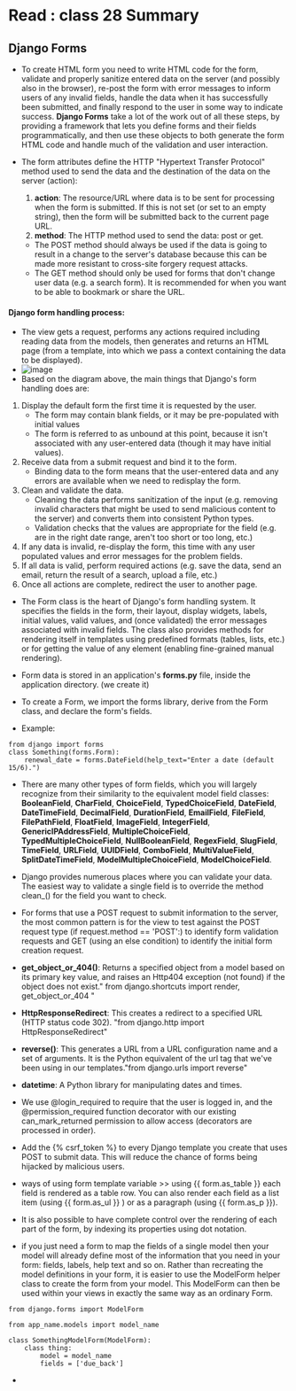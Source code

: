 # Read : class 28 Summary
## Django Forms
* To create HTML form you need to write HTML code for the form, validate and properly sanitize entered data on the server (and possibly also in the browser), re-post the form with error messages to inform users of any invalid fields, handle the data when it has successfully been submitted, and finally respond to the user in some way to indicate success. **Django Forms** take a lot of the work out of all these steps, by providing a framework that lets you define forms and their fields programmatically, and then use these objects to both generate the form HTML code and handle much of the validation and user interaction.

* The form attributes define the HTTP "Hypertext Transfer Protocol" method used to send the data and the destination of the data on the server (action):
  1. **action**: The resource/URL where data is to be sent for processing when the form is submitted. If this is not set (or set to an empty string), then the form will be submitted back to the current page URL.
  2. **method**: The HTTP method used to send the data: post or get.
    - The POST method should always be used if the data is going to result in a change to the server's database because this can be made more resistant to cross-site forgery request attacks.
    - The GET method should only be used for forms that don't change user data (e.g. a search form). It is recommended for when you want to be able to bookmark or share the URL.

#### Django form handling process:
* The view gets a request, performs any actions required including reading data from the models, then generates and returns an HTML page (from a template, into which we pass a context containing the data to be displayed).
* ![image](https://developer.mozilla.org/en-US/docs/Learn/Server-side/Django/Forms/form_handling_-_standard.png)
* Based on the diagram above, the main things that Django's form handling does are:
 1. Display the default form the first time it is requested by the user.
    - The form may contain blank fields, or it may be pre-populated with initial values 
    - The form is referred to as unbound at this point, because it isn't associated with any user-entered data (though it may have initial values).
2. Receive data from a submit request and bind it to the form.
   -  Binding data to the form means that the user-entered data and any errors are available when we need to redisplay the form.
3. Clean and validate the data.
   - Cleaning the data performs sanitization of the input (e.g. removing invalid characters that might be used to send malicious content to the server) and converts them into consistent Python types.
   - Validation checks that the values are appropriate for the field (e.g. are in the right date range, aren't too short or too long, etc.)
4. If any data is invalid, re-display the form, this time with any user populated values and error messages for the problem fields.
5. If all data is valid, perform required actions (e.g. save the data, send an email, return the result of a search, upload a file, etc.)
6. Once all actions are complete, redirect the user to another page.

* The Form class is the heart of Django's form handling system. It specifies the fields in the form, their layout, display widgets, labels, initial values, valid values, and (once validated) the error messages associated with invalid fields. The class also provides methods for rendering itself in templates using predefined formats (tables, lists, etc.) or for getting the value of any element (enabling fine-grained manual rendering). 

* Form data is stored in an application's **forms.py** file, inside the application directory. (we create it)
* To create a Form, we import the forms library, derive from the Form class, and declare the form's fields.
* Example:
```
from django import forms
class Something(forms.Form):
    renewal_date = forms.DateField(help_text="Enter a date (default 15/6).")
```
* There are many other types of form fields, which you will largely recognize from their similarity to the equivalent model field classes: **BooleanField**, **CharField**, **ChoiceField**, **TypedChoiceField**, **DateField**, **DateTimeField**, **DecimalField**, **DurationField**, **EmailField**, **FileField**, **FilePathField**, **FloatField**, **ImageField**, **IntegerField**, **GenericIPAddressField**, **MultipleChoiceField**, **TypedMultipleChoiceField**, **NullBooleanField**, **RegexField**, **SlugField**, **TimeField**, **URLField**, **UUIDField**, **ComboField**, **MultiValueField**, **SplitDateTimeField**, **ModelMultipleChoiceField**, **ModelChoiceField**.

* Django provides numerous places where you can validate your data. The easiest way to validate a single field is to override the method clean_<fieldname>() for the field you want to check. 
* For forms that use a POST request to submit information to the server, the most common pattern is for the view to test against the POST request type (if request.method == 'POST':) to identify form validation requests and GET (using an else condition) to identify the initial form creation request.
* **get_object_or_404()**: Returns a specified object from a model based on its primary key value, and raises an Http404 exception (not found) if the object does not exist." from django.shortcuts import render, get_object_or_404 "
* **HttpResponseRedirect**: This creates a redirect to a specified URL (HTTP status code 302). "from django.http import HttpResponseRedirect"
* **reverse()**: This generates a URL from a URL configuration name and a set of arguments. It is the Python equivalent of the url tag that we've been using in our templates."from django.urls import reverse"
* **datetime**: A Python library for manipulating dates and times.

* We use @login_required to require that the user is logged in, and the @permission_required function decorator with our existing can_mark_returned permission to allow access (decorators are processed in order).
* Add the {% csrf_token %} to every Django template you create that uses POST to submit data. This will reduce the chance of forms being hijacked by malicious users.
* ways of using form template variable >> using {{ form.as_table }} each field is rendered as a table row. You can also render each field as a list item (using {{ form.as_ul }} ) or as a paragraph (using {{ form.as_p }}).
* It is also possible to have complete control over the rendering of each part of the form, by indexing its properties using dot notation.
* if you just need a form to map the fields of a single model then your model will already define most of the information that you need in your form: fields, labels, help text and so on. Rather than recreating the model definitions in your form, it is easier to use the ModelForm helper class to create the form from your model. This ModelForm can then be used within your views in exactly the same way as an ordinary Form.
```
from django.forms import ModelForm

from app_name.models import model_name

class SomethingModelForm(ModelForm):
    class thing:
        model = model_name
        fields = ['due_back']
```
* 